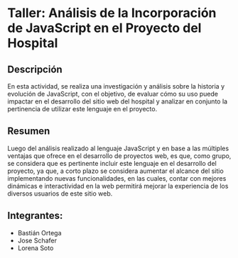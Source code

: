# Taller: Análisis de la Incorporación de JavaScript en el Proyecto del Hospital

## Descripción
En esta actividad, se realiza una investigación y análisis sobre la historia y evolución de JavaScript, con el objetivo, de evaluar cómo su uso puede impactar en el desarrollo del sitio web del hospital y analizar en conjunto la pertinencia de utilizar este lenguaje en el proyecto.

## Resumen 
Luego del análisis realizado al lenguaje JavaScript y en base a las múltiples ventajas que ofrece en el desarrollo de proyectos web, es que, como grupo, se considera que es pertinente incluir este lenguaje en el desarrollo del proyecto, ya que, a corto plazo se considera aumentar el alcance del sitio implementando nuevas funcionalidades, en las cuales, contar con mejores dinámicas e interactividad en la web permitirá mejorar la experiencia de los diversos usuarios de este sitio web.

## Integrantes: 
-	Bastián Ortega
-	Jose Schafer
-	Lorena Soto
